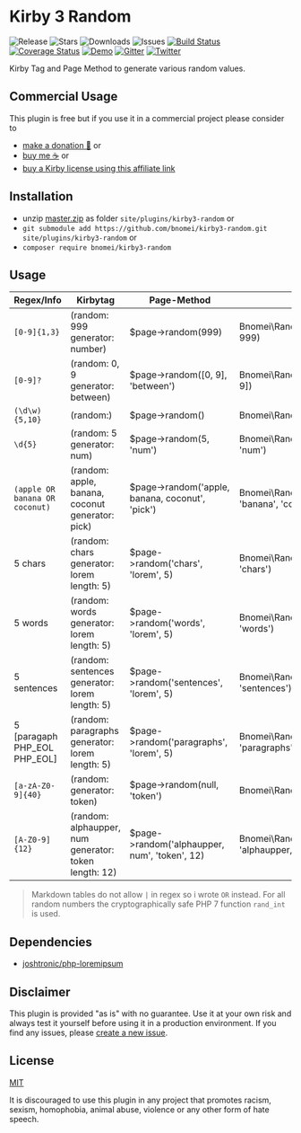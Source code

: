 # Kirby 3 Random

![Release](https://flat.badgen.net/packagist/v/bnomei/kirby3-random?color=ae81ff)
![Stars](https://flat.badgen.net/packagist/ghs/bnomei/kirby3-random?color=272822)
![Downloads](https://flat.badgen.net/packagist/dt/bnomei/kirby3-random?color=272822)
![Issues](https://flat.badgen.net/packagist/ghi/bnomei/kirby3-random?color=e6db74)
[![Build Status](https://flat.badgen.net/travis/bnomei/kirby3-random)](https://travis-ci.com/bnomei/kirby3-random)
[![Coverage Status](https://flat.badgen.net/coveralls/c/github/bnomei/kirby3-random)](https://coveralls.io/github/bnomei/kirby3-random) 
[![Demo](https://flat.badgen.net/badge/website/examples?color=f92672)](https://kirby3-plugins.bnomei.com/autoid) 
[![Gitter](https://flat.badgen.net/badge/gitter/chat?color=982ab3)](https://gitter.im/bnomei-kirby-3-plugins/community) 
[![Twitter](https://flat.badgen.net/badge/twitter/bnomei?color=66d9ef)](https://twitter.com/bnomei)


Kirby Tag and Page Method to generate various random values.

## Commercial Usage

This plugin is free but if you use it in a commercial project please consider to 
- [make a donation 🍻](https://www.paypal.me/bnomei/4) or
- [buy me ☕](https://buymeacoff.ee/bnomei) or
- [buy a Kirby license using this affiliate link](https://a.paddle.com/v2/click/1129/35731?link=1170)

## Installation

- unzip [master.zip](https://github.com/bnomei/kirby3-random/archive/master.zip) as folder `site/plugins/kirby3-random` or
- `git submodule add https://github.com/bnomei/kirby3-random.git site/plugins/kirby3-random` or
- `composer require bnomei/kirby3-random`

## Usage

| Regex/Info | Kirbytag | Page-Method | Static |
|-------|----------|-------------|--------|
| `[0-9]{1,3}` | (random: 999 generator: number) | $page->random(999) | Bnomei\Random::number(0, 999) |
| `[0-9]?` | (random: 0, 9 generator: between) | $page->random([0, 9], 'between') | Bnomei\Random::between([0, 9]) |
| `(\d\w){5,10}` | (random:) | $page->random() | Bnomei\Random::string() |
| `\d{5}` | (random: 5 generator: num) |  $page->random(5, 'num') | Bnomei\Random::string(5, 'num') |
| `(apple OR banana OR coconut)` | (random: apple, banana, coconut generator: pick) | $page->random('apple, banana, coconut', 'pick') | Bnomei\Random::pick(['apple', 'banana', 'coconut']) |
| 5 chars | (random: chars generator: lorem length: 5) | $page->random('chars', 'lorem', 5) | Bnomei\Random::lorem(5, 'chars') |
| 5 words | (random: words generator: lorem length: 5) | $page->random('words', 'lorem', 5) | Bnomei\Random::lorem(5, 'words') |
| 5 sentences | (random: sentences generator: lorem length: 5) | $page->random('sentences', 'lorem', 5) | Bnomei\Random::lorem(5, 'sentences') |
| 5 [paragaph PHP_EOL PHP_EOL] | (random: paragraphs generator: lorem length: 5) | $page->random('paragraphs', 'lorem', 5) | Bnomei\Random::lorem(5, 'paragraphs') |
| `[a-zA-Z0-9]{40}` | (random: generator: token) |  $page->random(null, 'token') | Bnomei\Random::token() |
| `[A-Z0-9]{12}` | (random: alphaupper, num generator: token length: 12) |  $page->random('alphaupper, num', 'token', 12) | Bnomei\Random::token(12, 'alphaupper, num') |

> Markdown tables do not allow `|` in regex so i wrote ` OR ` instead.
> For all random numbers the cryptographically safe PHP 7 function `rand_int` is used.

## Dependencies

- [joshtronic/php-loremipsum](https://github.com/joshtronic/php-loremipsum)

## Disclaimer

This plugin is provided "as is" with no guarantee. Use it at your own risk and always test it yourself before using it in a production environment. If you find any issues, please [create a new issue](https://github.com/bnomei/kirby3-random/issues/new).

## License

[MIT](https://opensource.org/licenses/MIT)

It is discouraged to use this plugin in any project that promotes racism, sexism, homophobia, animal abuse, violence or any other form of hate speech.
